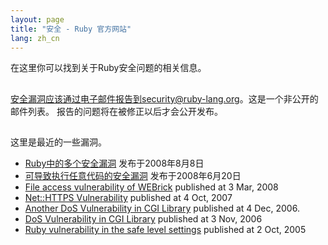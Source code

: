 ```yaml
---
layout: page
title: "安全 - Ruby 官方网站"
lang: zh_cn
---
```


在这里你可以找到关于Ruby安全问题的相关信息。

## 

安全漏洞应该通过电子邮件报告到security@ruby-lang.org。这是一个非公开的邮件列表。 报告的问题将在被修正以后才会公开发布。

## 

这里是最近的一些漏洞。

* [Ruby中的多个安全漏洞](/zh_CN/news/2008/08/08/multiple-vulnerabilities-in-ruby/)
  发布于2008年8月8日
* [可导致执行任意代码的安全漏洞](/zh_CN/news/2008/07/01/arbitrary-code-execution-vulnerabilities/)
  发布于2008年6月20日
* [File access vulnerability of
  WEBrick](/en/news/2008/03/03/webrick-file-access-vulnerability/)
  published at 3 Mar, 2008
* [Net::HTTPS
  Vulnerability](/en/news/2007/10/04/net-https-vulnerability/) published
  at 4 Oct, 2007
* [Another DoS Vulnerability in CGI
  Library](/en/news/2006/12/04/another-dos-vulnerability-in-cgi-library/)
  published at 4 Dec, 2006.
* [DoS Vulnerability in CGI Library](/en/news/2006/11/03/CVE-2006-5467/)
  published at 3 Nov, 2006
* [Ruby vulnerability in the safe level
  settings](/en/news/2005/10/03/ruby-vulnerability-in-the-safe-level-settings/)
  published at 2 Oct, 2005

